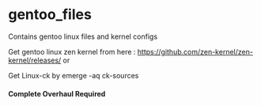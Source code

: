 # gentoo_files
Contains gentoo linux files and kernel configs

Get gentoo linux zen kernel from here : https://github.com/zen-kernel/zen-kernel/releases/
or 

Get Linux-ck by emerge -aq ck-sources 

#### Complete Overhaul Required ####
